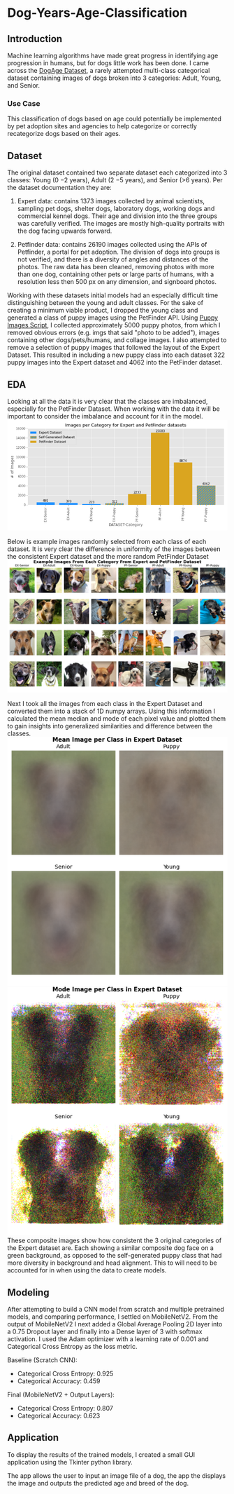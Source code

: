 # Dog-Years-Age-Classification

## Introduction
Machine learning algorithms have made great progress in identifying age progression in humans, but for dogs little work has been done. I came across the
[DogAge Dataset](https://www.researchgate.net/publication/335699398_Automatic_Estimation_of_Dog_Age_The_DogAge_Dataset_and_Challenge), a rarely attempted multi-class categorical dataset containing images of dogs broken into 3 categories: Adult, Young, and Senior. 

### Use Case
This classification of dogs based on age could potentially be implemented by pet adoption sites and agencies to help categorize or correctly recategorize dogs based on their ages.

## Dataset
The original dataset contained two separate dataset each categorized into 3 classes: Young (0 −2 years), Adult (2 −5 years), and Senior (>6 years). Per the dataset documentation they are:

1. Expert data: contains 1373 images collected by animal scientists, sampling pet dogs, shelter dogs, laboratory dogs, working dogs and commercial kennel dogs. Their age and division into the three groups was carefully verified. The images are mostly high-quality portraits with the dog facing upwards forward.

2. Petfinder data: contains 26190 images collected using the APIs of Petfinder, a portal for pet adoption. The division of dogs into groups is not verified, and there is a diversity of angles and distances of the photos. The raw data has been cleaned, removing photos with more than one dog, containing other pets or large parts of humans, with a resolution less then 500 px on any dimension, and signboard photos.

Working with these datasets initial models had an especially difficult time distinguishing between the young and adult classes. For the sake of creating a minimum viable product, I dropped the young class and generated a class of puppy images using the PetFinder API. Using [Puppy Images Script](src/get_puppy_imgs.py), I collected approximately 5000 puppy photos, from which I removed obvious errors (e.g. imgs that said "photo to be added"), images containing other dogs/pets/humans, and collage images. I also attempted to remove a selection of puppy images that followed the layout of the Expert Dataset. This resulted in including a new puppy class into each dataset 322 puppy images into the Expert dataset and 4062 into the PetFinder dataset.

## EDA
Looking at all the data it is very clear that the classes are imbalanced, especially for the PetFinder Dataset. When working with the data it will be important to consider the imbalance and account for it in the model.
![Images per Class](img/Images_per_Category2.png)

Below is example images randomly selected from each class of each dataset. It is very clear the difference in uniformity of the images between the consistent Expert dataset and the more random PetFinder Dataset
![Example Dogs](img/Example_Dogs2.png)

Next I took all the images from each class in the Expert Dataset and converted them into a stack of 1D numpy arrays. Using this information I calculated the mean median and mode of each pixel value and plotted them to gain insights into generalized similarities and difference between the classes.
![Mean Dogs](img/Mean_Dog.png)
![Mode Dogs](img/Mode_Dog.png)
These composite images show how consistent the 3 original categories of the Expert dataset are. Each showing a similar composite dog face on a green background, as opposed to the self-generated puppy class that had more diversity in background and head alignment. This to will need to be accounted for in when using the data to create models.

## Modeling
After attempting to build a CNN model from scratch and multiple pretrained models, and comparing performance, I settled on MobileNetV2. From the output of MobileNetV2 I next added a Global Average Pooling 2D layer into a 0.75 Dropout layer and finally into a Dense layer of 3 with softmax activation. I used the Adam optimizer with a learning rate of 0.001 and Categorical Cross Entropy as the loss metric.

Baseline (Scratch CNN):
- Categorical Cross Entropy: 0.925
- Categorical Accuracy: 0.459

Final (MobileNetV2 + Output Layers):
- Categorical Cross Entropy: 0.807
- Categorical Accuracy: 0.623

## Application
To display the results of the trained models, I created a small GUI application using the Tkinter python library.

The app allows the user to input an image file of a dog, the app the displays the image and outputs the predicted age and breed of the dog.
